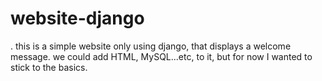 # website-django
.
this is a simple website only using django, that displays a welcome message. we could add HTML, MySQL...etc, to it, 
but for now I wanted to stick to the basics.
